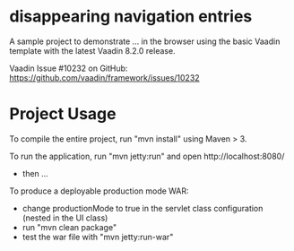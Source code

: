 disappearing navigation entries
================

A sample project to demonstrate ... in the browser using the basic Vaadin template with the latest Vaadin 8.2.0 release.

Vaadin Issue #10232 on GitHub: https://github.com/vaadin/framework/issues/10232 

Project Usage
=============

To compile the entire project, run "mvn install" using Maven > 3.

To run the application, run "mvn jetty:run" and open http://localhost:8080/ 
- then ...

To produce a deployable production mode WAR:
- change productionMode to true in the servlet class configuration (nested in the UI class)
- run "mvn clean package"
- test the war file with "mvn jetty:run-war"
